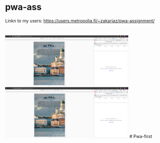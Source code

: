 # pwa-ass

Linkn to my users:   https://users.metropolia.fi/~zakariaz/pwa-assignment/

#
<img src="first_nothrolting.png" width="400">
<img src="first_off.png" width="400">
# Pwa-first
